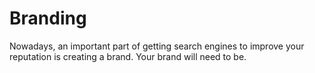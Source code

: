 # Branding

Nowadays, an important part of getting search engines to improve your reputation is creating a brand. Your brand will need to be.

